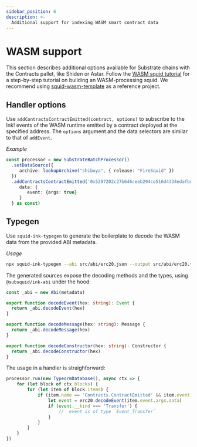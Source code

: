 ```yaml
---
sidebar_position: 6
description: >-
  Additional support for indexing WASM smart contract data
---
```


# WASM support


This section describes additional options available for Substrate chains with the Contracts pallet, like Shiden or Astar.  Follow the [WASM squid tutorial](/tutorials/create-a-wasm-processing-squid) for a step-by-step tutorial on building an WASM-processing squid. We recommend using [squid-wasm-template](https://github.com/subsquid/squid-wasm-template) as a reference project.

## Handler options


Use `addContractsContractEmitted(contract, options)` to subscribe to the Ink! events of the WASM runtime emitted by a contract deployed at the specified address. The `options` argument and the data selectors are similar to that of `addEvent`. 

*Example*
```ts
const processor = new SubstrateBatchProcessor()
  .setDataSource({
     archive: lookupArchive("shibuya", { release: "FireSquid" })
  })
  .addContractsContractEmitted('0x5207202c27b646ceeb294ce516d4334edafbd771f869215cb070ba51dd7e2c72', {
     data: {
        event: {args: true}
     }
  } as const)
```

## Typegen

Use `squid-ink-typegen` to generate the boilerplate to decode the WASM data from the provided ABI metadata.

*Usage*
```bash
npx squid-ink-typegen --abi src/abi/erc20.json --output src/abi/erc20.ts
```

The generated sources expose the decoding methods and the types, using `@subsquid/ink-abi` under the hood:

```typescript title="src/abi/erc20.ts"
const _abi = new Abi(metadata)

export function decodeEvent(hex: string): Event {
  return _abi.decodeEvent(hex)
}

export function decodeMessage(hex: string): Message {
  return _abi.decodeMessage(hex)
}

export function decodeConstructor(hex: string): Constructor {
  return _abi.decodeConstructor(hex)
}
```

The usage in a handler is straighforward:
```ts
processor.run(new TypeormDatabase(), async ctx => {
    for (let block of ctx.blocks) {
        for (let item of block.items) {
            if (item.name == 'Contracts.ContractEmitted' && item.event.args.contract == CONTRACT_ADDRESS) {
                let event = erc20.decodeEvent(item.event.args.data) 
                if (event.__kind === 'Transfer') {
                    //  event is of type `Event_Transfer` 
                }
            }
        }
    }
})
```